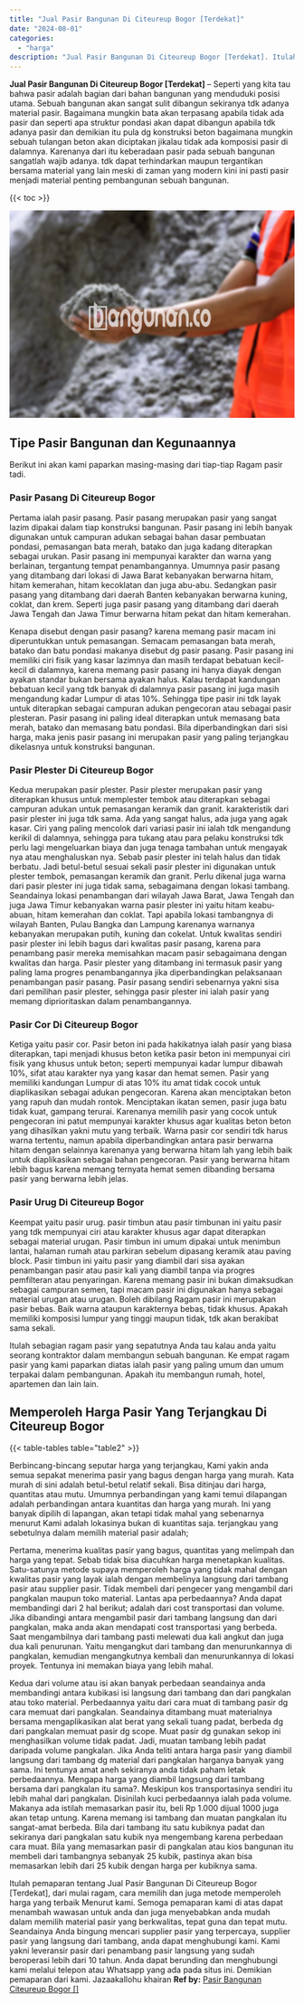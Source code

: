 ```yaml
---
title: "Jual Pasir Bangunan Di Citeureup Bogor [Terdekat]"
date: "2024-08-01"
categories: 
  - "harga"
description: "Jual Pasir Bangunan Di Citeureup Bogor [Terdekat]. Itulah pemaparan tentang Jual Pasir Bangunan Di Citeureup Bogor [Terdekat], dari mulai ragam, cara memil..."
---
```


**Jual Pasir Bangunan Di Citeureup Bogor \[Terdekat\]** – Seperti yang kita tau bahwa pasir adalah bagian dari bahan bangunan yang menduduki posisi utama. Sebuah bangunan akan sangat sulit dibangun sekiranya tdk adanya material pasir. Bagaimana mungkin bata akan terpasang apabila tidak ada pasir dan seperti apa struktur pondasi akan dapat dibangun apabila tdk adanya pasir dan demikian itu pula dg konstruksi beton bagaimana mungkin sebuah tulangan beton akan diciptakan jikalau tidak ada komposisi pasir di dalamnya. Karenanya dari itu keberadaan pasir pada sebuah bangunan sangatlah wajib adanya. tdk dapat terhindarkan maupun tergantikan bersama material yang lain meski di zaman yang modern kini ini pasti pasir menjadi material penting pembangunan sebuah bangunan.

{{< toc >}}

![Jual Pasir Bangunan Di Citeureup Bogor [Terdekat]](/images/jual-pasir-bangunan-56.png)

## Tipe Pasir Bangunan dan Kegunaannya

Berikut ini akan kami paparkan masing-masing dari tiap-tiap Ragam pasir tadi.

### Pasir Pasang Di Citeureup Bogor

Pertama ialah pasir pasang. Pasir pasang merupakan pasir yang sangat lazim dipakai dalam tiap konstruksi bangunan. Pasir pasang ini lebih banyak digunakan untuk campuran adukan sebagai bahan dasar pembuatan pondasi, pemasangan bata merah, batako dan juga kadang diterapkan sebagai urukan. Pasir pasang ini mempunyai karakter dan warna yang berlainan, tergantung tempat penambangannya. Umumnya pasir pasang yang ditambang dari lokasi di Jawa Barat kebanyakan berwarna hitam, hitam kemerahan, hitam kecoklatan dan juga abu-abu. Sedangkan pasir pasang yang ditambang dari daerah Banten kebanyakan berwarna kuning, coklat, dan krem. Seperti juga pasir pasang yang ditambang dari daerah Jawa Tengah dan Jawa Timur berwarna hitam pekat dan hitam kemerahan.

Kenapa disebut dengan pasir pasang? karena memang pasir macam ini diperuntukkan untuk pemasangan. Semacam pemasangan bata merah, batako dan batu pondasi makanya disebut dg pasir pasang. Pasir pasang ini memiliki ciri fisik yang kasar lazimnya dan masih terdapat bebatuan kecil-kecil di dalamnya, karena memang pasir pasang ini hanya diayak dengan ayakan standar bukan bersama ayakan halus. Kalau terdapat kandungan bebatuan kecil yang tdk banyak di dalamnya pasir pasang ini juga masih mengandung kadar Lumpur di atas 10%. Sehingga tipe pasir ini tdk layak untuk diterapkan sebagai campuran adukan pengecoran atau sebagai pasir plesteran. Pasir pasang ini paling ideal diterapkan untuk memasang bata merah, batako dan memasang batu pondasi. Bila diperbandingkan dari sisi harga, maka jenis pasir pasang ini merupakan pasir yang paling terjangkau dikelasnya untuk konstruksi bangunan.

### Pasir Plester Di Citeureup Bogor

Kedua merupakan pasir plester. Pasir plester merupakan pasir yang diterapkan khusus untuk memplester tembok atau diterapkan sebagai campuran adukan untuk pemasangan keramik dan granit. karakteristik dari pasir plester ini juga tdk sama. Ada yang sangat halus, ada juga yang agak kasar. Ciri yang paling mencolok dari variasi pasir ini ialah tdk mengandung kerikil di dalamnya, sehingga para tukang atau para pelaku konstruksi tdk perlu lagi mengeluarkan biaya dan juga tenaga tambahan untuk mengayak nya atau menghaluskan nya. Sebab pasir plester ini telah halus dan tidak berbatu. Jadi betul-betul sesuai sekali pasir plester ini digunakan untuk plester tembok, pemasangan keramik dan granit. Perlu dikenal juga warna dari pasir plester ini juga tidak sama, sebagaimana dengan lokasi tambang. Seandainya lokasi penambangan dari wilayah Jawa Barat, Jawa Tengah dan juga Jawa Timur kebanyakan warna pasir plester ini yaitu hitam keabu-abuan, hitam kemerahan dan coklat. Tapi apabila lokasi tambangnya di wilayah Banten, Pulau Bangka dan Lampung karenanya warnanya kebanyakan merupakan putih, kuning dan cokelat. Untuk kwalitas sendiri pasir plester ini lebih bagus dari kwalitas pasir pasang, karena para penambang pasir mereka memisahkan macam pasir sebagaimana dengan kwalitas dan harga. Pasir plester yang ditambang ini termasuk pasir yang paling lama progres penambangannya jika diperbandingkan pelaksanaan penambangan pasir pasang. Pasir pasang sendiri sebenarnya yakni sisa dari pemilihan pasir plester, sehingga pasir plester ini ialah pasir yang memang diprioritaskan dalam penambangannya.

### Pasir Cor Di Citeureup Bogor

Ketiga yaitu pasir cor. Pasir beton ini pada hakikatnya ialah pasir yang biasa diterapkan, tapi menjadi khusus beton ketika pasir beton ini mempunyai ciri fisik yang khusus untuk beton; seperti mempunyai kadar lumpur dibawah 10%, sifat atau karakter nya yang kasar dan hemat semen. Pasir yang memiliki kandungan Lumpur di atas 10% itu amat tidak cocok untuk diaplikasikan sebagai adukan pengecoran. Karena akan menciptakan beton yang rapuh dan mudah rontok. Menciptakan ikatan semen, pasir juga batu tidak kuat, gampang terurai. Karenanya memilih pasir yang cocok untuk pengecoran ini patut mempunyai karakter khusus agar kualitas beton beton yang dihasilkan yakni mutu yang terbaik. Warna pasir cor sendiri tdk harus warna tertentu, namun apabila diperbandingkan antara pasir berwarna hitam dengan selainnya karenanya yang berwarna hitam lah yang lebih baik untuk diaplikasikan sebagai bahan pengecoran. Pasir yang berwarna hitam lebih bagus karena memang ternyata hemat semen dibanding bersama pasir yang berwarna lebih jelas.

### Pasir Urug Di Citeureup Bogor

Keempat yaitu pasir urug. pasir timbun atau pasir timbunan ini yaitu pasir yang tdk mempunyai ciri atau karakter khusus agar dapat diterapkan sebagai material urugan. Pasir timbun ini umum dipakai untuk menimbun lantai, halaman rumah atau parkiran sebelum dipasang keramik atau paving block. Pasir timbun ini yaitu pasir yang diambil dari sisa ayakan penambangan pasir atau pasir kali yang diambil tanpa via progres pemfilteran atau penyaringan. Karena memang pasir ini bukan dimaksudkan sebagai campuran semen, tapi macam pasir ini digunakan hanya sebagai material urugan atau urugan. Boleh dibilang Ragam pasir ini merupakan pasir bebas. Baik warna ataupun karakternya bebas, tidak khusus. Apakah memiliki komposisi lumpur yang tinggi maupun tidak, tdk akan berakibat sama sekali.

Itulah sebagian ragam pasir yang sepatutnya Anda tau kalau anda yaitu seorang kontraktor dalam membangun sebuah bangunan. Ke empat ragam pasir yang kami paparkan diatas ialah pasir yang paling umum dan umum terpakai dalam pembangunan. Apakah itu membangun rumah, hotel, apartemen dan lain lain.

## Memperoleh Harga Pasir Yang Terjangkau Di Citeureup Bogor

{{< table-tables table="table2" >}}

Berbincang-bincang seputar harga yang terjangkau, Kami yakin anda semua sepakat menerima pasir yang bagus dengan harga yang murah. Kata murah di sini adalah betul-betul relatif sekali. Bisa ditinjau dari harga, quantitas atau mutu. Umumnya perbandingan yang kami temui dilapangan adalah perbandingan antara kuantitas dan harga yang murah. Ini yang banyak dipilih di lapangan, akan tetapi tidak mahal yang sebenarnya menurut Kami adalah lokasinya bukan di kuantitas saja. terjangkau yang sebetulnya dalam memilih material pasir adalah;

Pertama, menerima kualitas pasir yang bagus, quantitas yang melimpah dan harga yang tepat. Sebab tidak bisa diacuhkan harga menetapkan kualitas. Satu-satunya metode supaya memperoleh harga yang tidak mahal dengan kwalitas pasir yang layak ialah dengan membelinya langsung dari tambang pasir atau supplier pasir. Tidak membeli dari pengecer yang mengambil dari pangkalan maupun toko material. Lantas apa perbedaannya? Anda dapat membandingi dari 2 hal berikut; adalah dari cost transportasi dan volume. Jika dibandingi antara mengambil pasir dari tambang langsung dan dari pangkalan, maka anda akan mendapati cost transportasi yang berbeda. Saat mengambilnya dari tambang pasti melewati dua kali angkut dan juga dua kali penurunan. Yaitu mengangkut dari tambang dan menurunkannya di pangkalan, kemudian mengangkutnya kembali dan menurunkannya di lokasi proyek. Tentunya ini memakan biaya yang lebih mahal.

Kedua dari volume atau isi akan banyak perbedaan seandainya anda membandingi antara kubikasi isi langsung dari tambang dan dari pangkalan atau toko material. Perbedaannya yaitu dari cara muat di tambang pasir dg cara memuat dari pangkalan. Seandainya ditambang muat materialnya bersama mengaplikasikan alat berat yang sekali tuang padat, berbeda dg dari pangkalan memuat pasir dg scope. Muat pasir dg gunakan sekop ini menghasilkan volume tidak padat. Jadi, muatan tambang lebih padat daripada volume pangkalan. Jika Anda teliti antara harga pasir yang diambil langsung dari tambang dg material dari pangkalan harganya banyak yang sama. Ini tentunya amat aneh sekiranya anda tidak paham letak perbedaannya. Mengapa harga yang diambil langsung dari tambang bersama dari pangkalan itu sama?. Meskipun kos transportasinya sendiri itu lebih mahal dari pangkalan. Disinilah kuci perbedaannya ialah pada volume. Makanya ada istilah memasarkan pasir itu, beli Rp 1.000 dijual 1000 juga akan tetap untung. Karena memang isi tambang dan muatan pangkalan itu sangat-amat berbeda. Bila dari tambang itu satu kubiknya padat dan sekiranya dari pangkalan satu kubik nya mengembang karena perbedaan cara muat. Bila yang memasarkan pasir di pangkalan atau kios bangunan itu membeli dari tambangnya sebanyak 25 kubik, pastinya akan bisa memasarkan lebih dari 25 kubik dengan harga per kubiknya sama.

Itulah pemaparan tentang Jual Pasir Bangunan Di Citeureup Bogor \[Terdekat\], dari mulai ragam, cara memilih dan juga metode memperoleh harga yang terbaik Menurut kami. Semoga pemaparan kami di atas dapat menambah wawasan untuk anda dan juga menyebabkan anda mudah dalam memilih material pasir yang berkwalitas, tepat guna dan tepat mutu. Seandainya Anda bingung mencari supplier pasir yang terpercaya, supplier pasir yang langsung dari tambang, anda dapat menghubungi kami. Kami yakni leveransir pasir dari penambang pasir langsung yang sudah beroperasi lebih dari 10 tahun. Anda dapat berunding dan menghubungi kami melalui telepon atau Whatsapp yang ada pada situs ini. Demikian pemaparan dari kami. Jazaakallohu khairan
**Ref by:** [Pasir Bangunan Citeureup Bogor []](https://id.wikipedia.org/wiki/Pasir)
